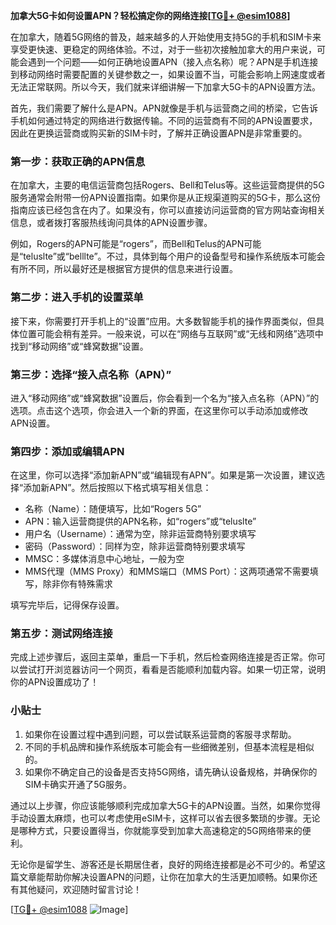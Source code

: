**加拿大5G卡如何设置APN？轻松搞定你的网络连接[[TG💪+ @esim1088](https://t.me/s/esim1088)]**

在加拿大，随着5G网络的普及，越来越多的人开始使用支持5G的手机和SIM卡来享受更快速、更稳定的网络体验。不过，对于一些初次接触加拿大的用户来说，可能会遇到一个问题——如何正确地设置APN（接入点名称）呢？APN是手机连接到移动网络时需要配置的关键参数之一，如果设置不当，可能会影响上网速度或者无法正常联网。所以今天，我们就来详细讲解一下加拿大5G卡的APN设置方法。

首先，我们需要了解什么是APN。APN就像是手机与运营商之间的桥梁，它告诉手机如何通过特定的网络进行数据传输。不同的运营商有不同的APN设置要求，因此在更换运营商或购买新的SIM卡时，了解并正确设置APN是非常重要的。

### **第一步：获取正确的APN信息**
在加拿大，主要的电信运营商包括Rogers、Bell和Telus等。这些运营商提供的5G服务通常会附带一份APN设置指南。如果你是从正规渠道购买的5G卡，那么这份指南应该已经包含在内了。如果没有，你可以直接访问运营商的官方网站查询相关信息，或者拨打客服热线询问具体的APN设置步骤。

例如，Rogers的APN可能是“rogers”，而Bell和Telus的APN可能是“teluslte”或“belllte”。不过，具体到每个用户的设备型号和操作系统版本可能会有所不同，所以最好还是根据官方提供的信息来进行设置。

### **第二步：进入手机的设置菜单**
接下来，你需要打开手机上的“设置”应用。大多数智能手机的操作界面类似，但具体位置可能会稍有差异。一般来说，可以在“网络与互联网”或“无线和网络”选项中找到“移动网络”或“蜂窝数据”设置。

### **第三步：选择“接入点名称（APN）”**
进入“移动网络”或“蜂窝数据”设置后，你会看到一个名为“接入点名称（APN）”的选项。点击这个选项，你会进入一个新的界面，在这里你可以手动添加或修改APN设置。

### **第四步：添加或编辑APN**
在这里，你可以选择“添加新APN”或“编辑现有APN”。如果是第一次设置，建议选择“添加新APN”。然后按照以下格式填写相关信息：

- 名称（Name）：随便填写，比如“Rogers 5G”
- APN：输入运营商提供的APN名称，如“rogers”或“teluslte”
- 用户名（Username）：通常为空，除非运营商特别要求填写
- 密码（Password）：同样为空，除非运营商特别要求填写
- MMSC：多媒体消息中心地址，一般为空
- MMS代理（MMS Proxy）和MMS端口（MMS Port）：这两项通常不需要填写，除非你有特殊需求

填写完毕后，记得保存设置。

### **第五步：测试网络连接**
完成上述步骤后，返回主菜单，重启一下手机，然后检查网络连接是否正常。你可以尝试打开浏览器访问一个网页，看看是否能顺利加载内容。如果一切正常，说明你的APN设置成功了！

### **小贴士**
1. 如果你在设置过程中遇到问题，可以尝试联系运营商的客服寻求帮助。
2. 不同的手机品牌和操作系统版本可能会有一些细微差别，但基本流程是相似的。
3. 如果你不确定自己的设备是否支持5G网络，请先确认设备规格，并确保你的SIM卡确实开通了5G服务。

通过以上步骤，你应该能够顺利完成加拿大5G卡的APN设置。当然，如果你觉得手动设置太麻烦，也可以考虑使用eSIM卡，这样可以省去很多繁琐的步骤。无论是哪种方式，只要设置得当，你就能享受到加拿大高速稳定的5G网络带来的便利。

无论你是留学生、游客还是长期居住者，良好的网络连接都是必不可少的。希望这篇文章能帮助你解决设置APN的问题，让你在加拿大的生活更加顺畅。如果你还有其他疑问，欢迎随时留言讨论！

[[TG💪+ @esim1088](https://t.me/s/esim1088) ![Image](https://i.postimg.cc/4NQfJmqS/Snipaste-2025-05-13-00-14-12.png)]